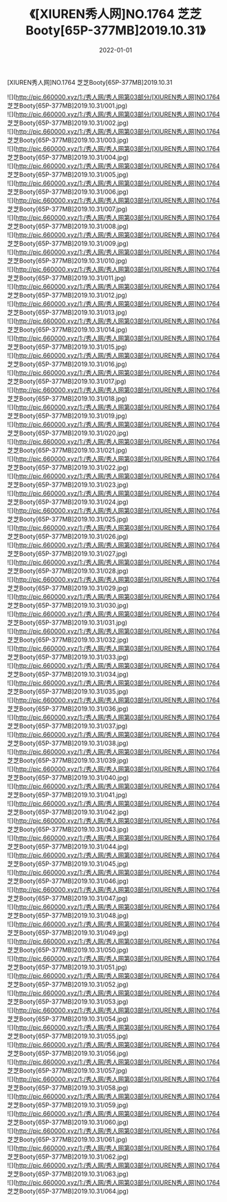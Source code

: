 ﻿---
layout: post
title:  《[XIUREN秀人网]NO.1764 芝芝Booty[65P-377MB]2019.10.31》
date:   2022-01-01
img: http://pic.660000.xyz/1:/秀人网/秀人网第03部分/[XIUREN秀人网]NO.1764 芝芝Booty[65P-377MB]2019.10.31/000.jpg
categories: [美女, 清纯, 唯美]
---

[XIUREN秀人网]NO.1764 芝芝Booty[65P-377MB]2019.10.31

 ![](http://pic.660000.xyz/1:/秀人网/秀人网第03部分/[XIUREN秀人网]NO.1764 芝芝Booty[65P-377MB]2019.10.31/001.jpg) <br>![](http://pic.660000.xyz/1:/秀人网/秀人网第03部分/[XIUREN秀人网]NO.1764 芝芝Booty[65P-377MB]2019.10.31/002.jpg) <br>![](http://pic.660000.xyz/1:/秀人网/秀人网第03部分/[XIUREN秀人网]NO.1764 芝芝Booty[65P-377MB]2019.10.31/003.jpg) <br>![](http://pic.660000.xyz/1:/秀人网/秀人网第03部分/[XIUREN秀人网]NO.1764 芝芝Booty[65P-377MB]2019.10.31/004.jpg) <br>![](http://pic.660000.xyz/1:/秀人网/秀人网第03部分/[XIUREN秀人网]NO.1764 芝芝Booty[65P-377MB]2019.10.31/005.jpg) <br>![](http://pic.660000.xyz/1:/秀人网/秀人网第03部分/[XIUREN秀人网]NO.1764 芝芝Booty[65P-377MB]2019.10.31/006.jpg) <br>![](http://pic.660000.xyz/1:/秀人网/秀人网第03部分/[XIUREN秀人网]NO.1764 芝芝Booty[65P-377MB]2019.10.31/007.jpg) <br>![](http://pic.660000.xyz/1:/秀人网/秀人网第03部分/[XIUREN秀人网]NO.1764 芝芝Booty[65P-377MB]2019.10.31/008.jpg) <br>![](http://pic.660000.xyz/1:/秀人网/秀人网第03部分/[XIUREN秀人网]NO.1764 芝芝Booty[65P-377MB]2019.10.31/009.jpg) <br>![](http://pic.660000.xyz/1:/秀人网/秀人网第03部分/[XIUREN秀人网]NO.1764 芝芝Booty[65P-377MB]2019.10.31/010.jpg) <br>![](http://pic.660000.xyz/1:/秀人网/秀人网第03部分/[XIUREN秀人网]NO.1764 芝芝Booty[65P-377MB]2019.10.31/011.jpg) <br>![](http://pic.660000.xyz/1:/秀人网/秀人网第03部分/[XIUREN秀人网]NO.1764 芝芝Booty[65P-377MB]2019.10.31/012.jpg) <br>![](http://pic.660000.xyz/1:/秀人网/秀人网第03部分/[XIUREN秀人网]NO.1764 芝芝Booty[65P-377MB]2019.10.31/013.jpg) <br>![](http://pic.660000.xyz/1:/秀人网/秀人网第03部分/[XIUREN秀人网]NO.1764 芝芝Booty[65P-377MB]2019.10.31/014.jpg) <br>![](http://pic.660000.xyz/1:/秀人网/秀人网第03部分/[XIUREN秀人网]NO.1764 芝芝Booty[65P-377MB]2019.10.31/015.jpg) <br>![](http://pic.660000.xyz/1:/秀人网/秀人网第03部分/[XIUREN秀人网]NO.1764 芝芝Booty[65P-377MB]2019.10.31/016.jpg) <br>![](http://pic.660000.xyz/1:/秀人网/秀人网第03部分/[XIUREN秀人网]NO.1764 芝芝Booty[65P-377MB]2019.10.31/017.jpg) <br>![](http://pic.660000.xyz/1:/秀人网/秀人网第03部分/[XIUREN秀人网]NO.1764 芝芝Booty[65P-377MB]2019.10.31/018.jpg) <br>![](http://pic.660000.xyz/1:/秀人网/秀人网第03部分/[XIUREN秀人网]NO.1764 芝芝Booty[65P-377MB]2019.10.31/019.jpg) <br>![](http://pic.660000.xyz/1:/秀人网/秀人网第03部分/[XIUREN秀人网]NO.1764 芝芝Booty[65P-377MB]2019.10.31/020.jpg) <br>![](http://pic.660000.xyz/1:/秀人网/秀人网第03部分/[XIUREN秀人网]NO.1764 芝芝Booty[65P-377MB]2019.10.31/021.jpg) <br>![](http://pic.660000.xyz/1:/秀人网/秀人网第03部分/[XIUREN秀人网]NO.1764 芝芝Booty[65P-377MB]2019.10.31/022.jpg) <br>![](http://pic.660000.xyz/1:/秀人网/秀人网第03部分/[XIUREN秀人网]NO.1764 芝芝Booty[65P-377MB]2019.10.31/023.jpg) <br>![](http://pic.660000.xyz/1:/秀人网/秀人网第03部分/[XIUREN秀人网]NO.1764 芝芝Booty[65P-377MB]2019.10.31/024.jpg) <br>![](http://pic.660000.xyz/1:/秀人网/秀人网第03部分/[XIUREN秀人网]NO.1764 芝芝Booty[65P-377MB]2019.10.31/025.jpg) <br>![](http://pic.660000.xyz/1:/秀人网/秀人网第03部分/[XIUREN秀人网]NO.1764 芝芝Booty[65P-377MB]2019.10.31/026.jpg) <br>![](http://pic.660000.xyz/1:/秀人网/秀人网第03部分/[XIUREN秀人网]NO.1764 芝芝Booty[65P-377MB]2019.10.31/027.jpg) <br>![](http://pic.660000.xyz/1:/秀人网/秀人网第03部分/[XIUREN秀人网]NO.1764 芝芝Booty[65P-377MB]2019.10.31/028.jpg) <br>![](http://pic.660000.xyz/1:/秀人网/秀人网第03部分/[XIUREN秀人网]NO.1764 芝芝Booty[65P-377MB]2019.10.31/029.jpg) <br>![](http://pic.660000.xyz/1:/秀人网/秀人网第03部分/[XIUREN秀人网]NO.1764 芝芝Booty[65P-377MB]2019.10.31/030.jpg) <br>![](http://pic.660000.xyz/1:/秀人网/秀人网第03部分/[XIUREN秀人网]NO.1764 芝芝Booty[65P-377MB]2019.10.31/031.jpg) <br>![](http://pic.660000.xyz/1:/秀人网/秀人网第03部分/[XIUREN秀人网]NO.1764 芝芝Booty[65P-377MB]2019.10.31/032.jpg) <br>![](http://pic.660000.xyz/1:/秀人网/秀人网第03部分/[XIUREN秀人网]NO.1764 芝芝Booty[65P-377MB]2019.10.31/033.jpg) <br>![](http://pic.660000.xyz/1:/秀人网/秀人网第03部分/[XIUREN秀人网]NO.1764 芝芝Booty[65P-377MB]2019.10.31/034.jpg) <br>![](http://pic.660000.xyz/1:/秀人网/秀人网第03部分/[XIUREN秀人网]NO.1764 芝芝Booty[65P-377MB]2019.10.31/035.jpg) <br>![](http://pic.660000.xyz/1:/秀人网/秀人网第03部分/[XIUREN秀人网]NO.1764 芝芝Booty[65P-377MB]2019.10.31/036.jpg) <br>![](http://pic.660000.xyz/1:/秀人网/秀人网第03部分/[XIUREN秀人网]NO.1764 芝芝Booty[65P-377MB]2019.10.31/037.jpg) <br>![](http://pic.660000.xyz/1:/秀人网/秀人网第03部分/[XIUREN秀人网]NO.1764 芝芝Booty[65P-377MB]2019.10.31/038.jpg) <br>![](http://pic.660000.xyz/1:/秀人网/秀人网第03部分/[XIUREN秀人网]NO.1764 芝芝Booty[65P-377MB]2019.10.31/039.jpg) <br>![](http://pic.660000.xyz/1:/秀人网/秀人网第03部分/[XIUREN秀人网]NO.1764 芝芝Booty[65P-377MB]2019.10.31/040.jpg) <br>![](http://pic.660000.xyz/1:/秀人网/秀人网第03部分/[XIUREN秀人网]NO.1764 芝芝Booty[65P-377MB]2019.10.31/041.jpg) <br>![](http://pic.660000.xyz/1:/秀人网/秀人网第03部分/[XIUREN秀人网]NO.1764 芝芝Booty[65P-377MB]2019.10.31/042.jpg) <br>![](http://pic.660000.xyz/1:/秀人网/秀人网第03部分/[XIUREN秀人网]NO.1764 芝芝Booty[65P-377MB]2019.10.31/043.jpg) <br>![](http://pic.660000.xyz/1:/秀人网/秀人网第03部分/[XIUREN秀人网]NO.1764 芝芝Booty[65P-377MB]2019.10.31/044.jpg) <br>![](http://pic.660000.xyz/1:/秀人网/秀人网第03部分/[XIUREN秀人网]NO.1764 芝芝Booty[65P-377MB]2019.10.31/045.jpg) <br>![](http://pic.660000.xyz/1:/秀人网/秀人网第03部分/[XIUREN秀人网]NO.1764 芝芝Booty[65P-377MB]2019.10.31/046.jpg) <br>![](http://pic.660000.xyz/1:/秀人网/秀人网第03部分/[XIUREN秀人网]NO.1764 芝芝Booty[65P-377MB]2019.10.31/047.jpg) <br>![](http://pic.660000.xyz/1:/秀人网/秀人网第03部分/[XIUREN秀人网]NO.1764 芝芝Booty[65P-377MB]2019.10.31/048.jpg) <br>![](http://pic.660000.xyz/1:/秀人网/秀人网第03部分/[XIUREN秀人网]NO.1764 芝芝Booty[65P-377MB]2019.10.31/049.jpg) <br>![](http://pic.660000.xyz/1:/秀人网/秀人网第03部分/[XIUREN秀人网]NO.1764 芝芝Booty[65P-377MB]2019.10.31/050.jpg) <br>![](http://pic.660000.xyz/1:/秀人网/秀人网第03部分/[XIUREN秀人网]NO.1764 芝芝Booty[65P-377MB]2019.10.31/051.jpg) <br>![](http://pic.660000.xyz/1:/秀人网/秀人网第03部分/[XIUREN秀人网]NO.1764 芝芝Booty[65P-377MB]2019.10.31/052.jpg) <br>![](http://pic.660000.xyz/1:/秀人网/秀人网第03部分/[XIUREN秀人网]NO.1764 芝芝Booty[65P-377MB]2019.10.31/053.jpg) <br>![](http://pic.660000.xyz/1:/秀人网/秀人网第03部分/[XIUREN秀人网]NO.1764 芝芝Booty[65P-377MB]2019.10.31/054.jpg) <br>![](http://pic.660000.xyz/1:/秀人网/秀人网第03部分/[XIUREN秀人网]NO.1764 芝芝Booty[65P-377MB]2019.10.31/055.jpg) <br>![](http://pic.660000.xyz/1:/秀人网/秀人网第03部分/[XIUREN秀人网]NO.1764 芝芝Booty[65P-377MB]2019.10.31/056.jpg) <br>![](http://pic.660000.xyz/1:/秀人网/秀人网第03部分/[XIUREN秀人网]NO.1764 芝芝Booty[65P-377MB]2019.10.31/057.jpg) <br>![](http://pic.660000.xyz/1:/秀人网/秀人网第03部分/[XIUREN秀人网]NO.1764 芝芝Booty[65P-377MB]2019.10.31/058.jpg) <br>![](http://pic.660000.xyz/1:/秀人网/秀人网第03部分/[XIUREN秀人网]NO.1764 芝芝Booty[65P-377MB]2019.10.31/059.jpg) <br>![](http://pic.660000.xyz/1:/秀人网/秀人网第03部分/[XIUREN秀人网]NO.1764 芝芝Booty[65P-377MB]2019.10.31/060.jpg) <br>![](http://pic.660000.xyz/1:/秀人网/秀人网第03部分/[XIUREN秀人网]NO.1764 芝芝Booty[65P-377MB]2019.10.31/061.jpg) <br>![](http://pic.660000.xyz/1:/秀人网/秀人网第03部分/[XIUREN秀人网]NO.1764 芝芝Booty[65P-377MB]2019.10.31/062.jpg) <br>![](http://pic.660000.xyz/1:/秀人网/秀人网第03部分/[XIUREN秀人网]NO.1764 芝芝Booty[65P-377MB]2019.10.31/063.jpg) <br>![](http://pic.660000.xyz/1:/秀人网/秀人网第03部分/[XIUREN秀人网]NO.1764 芝芝Booty[65P-377MB]2019.10.31/064.jpg) <br>